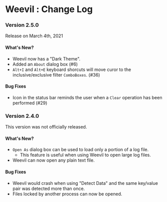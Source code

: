 ﻿# Weevil : Change Log

### Version 2.5.0

Release on March 4th, 2021

#### What's New?

- Weevil now has a "Dark Theme".
- Added an `About` dialog box (#6)
- `Alt+I` and `Alt+E` keyboard shorcuts will move curor to the inclusive/exclusive filter `ComboBoxes`. (#36)

#### Bug Fixes

- Icon in the status bar reminds the user when a `Clear` operation has been performed (#29)

### Version 2.4.0

This version was not officially released.

#### What's New?

- `Open As` dialog box can be used to load only a portion of a log file.
  - This feature is useful when using Weevil to open large log files.
- Weevil can now open any plain text file.

#### Bug Fixes

- Weevil would crash when using "Detect Data" and the same key/value pair was detected more than once.
- Files locked by another process can now be opened.